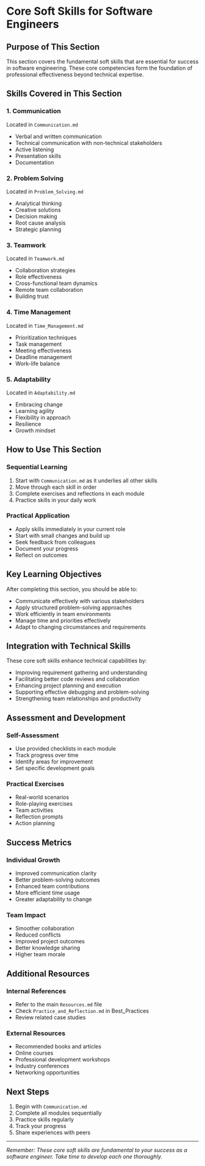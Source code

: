 # Core Soft Skills for Software Engineers

## Purpose of This Section
This section covers the fundamental soft skills that are essential for success in software engineering. These core competencies form the foundation of professional effectiveness beyond technical expertise.

## Skills Covered in This Section

### 1. Communication
Located in `Communication.md`
- Verbal and written communication
- Technical communication with non-technical stakeholders
- Active listening
- Presentation skills
- Documentation

### 2. Problem Solving
Located in `Problem_Solving.md`
- Analytical thinking
- Creative solutions
- Decision making
- Root cause analysis
- Strategic planning

### 3. Teamwork
Located in `Teamwork.md`
- Collaboration strategies
- Role effectiveness
- Cross-functional team dynamics
- Remote team collaboration
- Building trust

### 4. Time Management
Located in `Time_Management.md`
- Prioritization techniques
- Task management
- Meeting effectiveness
- Deadline management
- Work-life balance

### 5. Adaptability
Located in `Adaptability.md`
- Embracing change
- Learning agility
- Flexibility in approach
- Resilience
- Growth mindset

## How to Use This Section

### Sequential Learning
1. Start with `Communication.md` as it underlies all other skills
2. Move through each skill in order
3. Complete exercises and reflections in each module
4. Practice skills in your daily work

### Practical Application
- Apply skills immediately in your current role
- Start with small changes and build up
- Seek feedback from colleagues
- Document your progress
- Reflect on outcomes

## Key Learning Objectives

After completing this section, you should be able to:
- Communicate effectively with various stakeholders
- Apply structured problem-solving approaches
- Work efficiently in team environments
- Manage time and priorities effectively
- Adapt to changing circumstances and requirements

## Integration with Technical Skills

These core soft skills enhance technical capabilities by:
- Improving requirement gathering and understanding
- Facilitating better code reviews and collaboration
- Enhancing project planning and execution
- Supporting effective debugging and problem-solving
- Strengthening team relationships and productivity

## Assessment and Development

### Self-Assessment
- Use provided checklists in each module
- Track progress over time
- Identify areas for improvement
- Set specific development goals

### Practical Exercises
- Real-world scenarios
- Role-playing exercises
- Team activities
- Reflection prompts
- Action planning

## Success Metrics

### Individual Growth
- Improved communication clarity
- Better problem-solving outcomes
- Enhanced team contributions
- More efficient time usage
- Greater adaptability to change

### Team Impact
- Smoother collaboration
- Reduced conflicts
- Improved project outcomes
- Better knowledge sharing
- Higher team morale

## Additional Resources

### Internal References
- Refer to the main `Resources.md` file
- Check `Practice_and_Reflection.md` in Best_Practices
- Review related case studies

### External Resources
- Recommended books and articles
- Online courses
- Professional development workshops
- Industry conferences
- Networking opportunities

## Next Steps
1. Begin with `Communication.md`
2. Complete all modules sequentially
3. Practice skills regularly
4. Track your progress
5. Share experiences with peers

---

*Remember: These core soft skills are fundamental to your success as a software engineer. Take time to develop each one thoroughly.*
